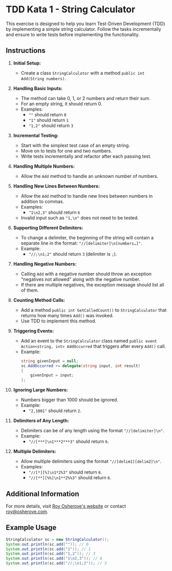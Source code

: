 # TDD Kata 1 - String Calculator

This exercise is designed to help you learn Test-Driven Development (TDD) by implementing a simple string calculator. Follow the tasks incrementally and ensure to write tests before implementing the functionality.

## Instructions

1. **Initial Setup:**
    - Create a class `StringCalculator` with a method `public int Add(String numbers)`.

2. **Handling Basic Inputs:**
    - The method can take 0, 1, or 2 numbers and return their sum.
    - For an empty string, it should return 0.
    - Examples:
        - `""` should return `0`
        - `"1"` should return `1`
        - `"1,2"` should return `3`

3. **Incremental Testing:**
    - Start with the simplest test case of an empty string.
    - Move on to tests for one and two numbers.
    - Write tests incrementally and refactor after each passing test.

4. **Handling Multiple Numbers:**
    - Allow the `Add` method to handle an unknown number of numbers.

5. **Handling New Lines Between Numbers:**
    - Allow the `Add` method to handle new lines between numbers in addition to commas.
    - Examples:
        - `"1\n2,3"` should return `6`
    - Invalid input such as `"1,\n"` does not need to be tested.

6. **Supporting Different Delimiters:**
    - To change a delimiter, the beginning of the string will contain a separate line in the format:
      `"//[delimiter]\n[numbers…]"`.
    - Example:
        - `"//;\n1;2"` should return `3` (delimiter is `;`).

7. **Handling Negative Numbers:**
    - Calling `Add` with a negative number should throw an exception "negatives not allowed" along with the negative number.
    - If there are multiple negatives, the exception message should list all of them.

8. **Counting Method Calls:**
    - Add a method `public int GetCalledCount()` to `StringCalculator` that returns how many times `Add()` was invoked.
    - Use TDD to implement this method.

9. **Triggering Events:**
    - Add an event to the `StringCalculator` class named `public event Action<string, int> AddOccurred` that triggers after every `Add()` call.
    - Example:
        ```csharp
        string givenInput = null;
        sc.AddOccurred += delegate(string input, int result)
        {
            givenInput = input;
        };
        ```

10. **Ignoring Large Numbers:**
    - Numbers bigger than 1000 should be ignored.
    - Example:
        - `"2,1001"` should return `2`.

11. **Delimiters of Any Length:**
    - Delimiters can be of any length using the format `"//[delimiter]\n"`.
    - Example:
        - `"//[***]\n1***2***3"` should return `6`.

12. **Multiple Delimiters:**
    - Allow multiple delimiters using the format `"//[delim1][delim2]\n"`.
    - Examples:
        - `"//[*][%]\n1*2%3"` should return `6`.
        - `"//[**][%%]\n1**2%%3"` should return `6`.

## Additional Information

For more details, visit [Roy Osherove's website](https://osherove.com) or contact roy@osherove.com.

## Example Usage

```java
StringCalculator sc = new StringCalculator();
System.out.println(sc.add("")); // 0
System.out.println(sc.add("1")); // 1
System.out.println(sc.add("1,2")); // 3
System.out.println(sc.add("1\n2,3")); // 6
System.out.println(sc.add("//;\n1;2")); // 3
